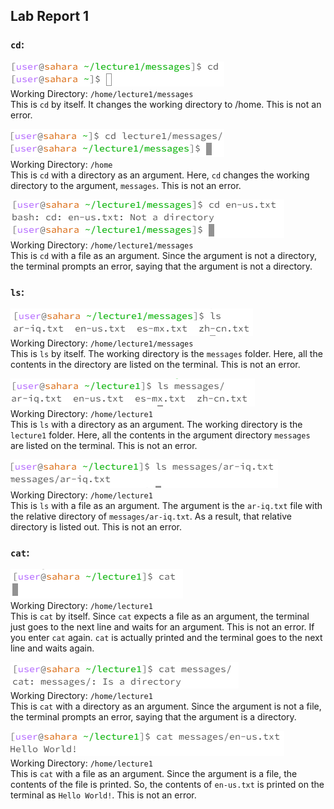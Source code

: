 ## **Lab Report 1**

### `cd`:

![Image](Capture.png)\
Working Directory: `/home/lecture1/messages`\
This is `cd` by itself. It changes the working directory to /home. This is not an error.

![Image](Capture1.PNG)\
Working Directory: `/home`\
This is `cd` with a directory as an argument. Here, `cd` changes the working directory to the argument, `messages`. This is not an error.

![Image](Capture2.PNG)\
Working Directory: `/home/lecture1/messages`\
This is `cd` with a file as an argument. Since the argument is not a directory, the terminal prompts an error, saying that the argument is not a directory.

### `ls`:

![Image](Capture3.PNG)\
Working Directory: `/home/lecture1/messages`\
This is `ls` by itself. The working directory is the `messages` folder. Here, all the contents in the directory are listed on the terminal. This is not an error.

![Image](Capture4.PNG)\
Working Directory: `/home/lecture1`\
This is `ls` with a directory as an argument. The working directory is the `lecture1` folder. Here, all the contents in the argument directory `messages` are listed on the terminal. This is not an error.

![Image](Capture5.PNG)\
Working Directory: `/home/lecture1`\
This is `ls` with a file as an argument. The argument is the `ar-iq.txt` file with the relative directory of `messages/ar-iq.txt`. As a result, that relative directory is listed out. This is not an error.

### `cat`:

![Image](Capture6.PNG)\
Working Directory: `/home/lecture1`\
This is `cat` by itself. Since `cat` expects a file as an argument, the terminal just goes to the next line and waits for an argument. This is not an error.
If you enter `cat` again. `cat` is actually printed and the terminal goes to the next line and waits again.

![Image](Capture7.PNG)\
Working Directory: `/home/lecture1`\
This is `cat` with a directory as an argument. Since the argument is not a file, the terminal prompts an error, saying that the argument is a directory.

![Image](Capture8.PNG)\
Working Directory: `/home/lecture1`\
This is `cat` with a file as an argument. Since the argument is a file, the contents of the file is printed. So, the contents of `en-us.txt` is printed on the terminal as `Hello World!`. This is not an error.
